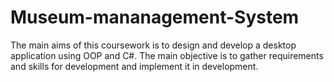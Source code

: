# Museum-mananagement-System
The main aims of this coursework is to design and develop a desktop application using OOP and C#. The main objective is to gather requirements and skills for development and implement it in development.

